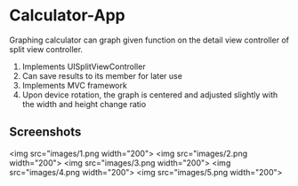 # Calculator-App

Graphing calculator can graph given function on the detail view controller of split view controller.

1. Implements UISplitViewController
2. Can save results to its member for later use
3. Implements MVC framework
4. Upon device rotation, the graph is centered and adjusted slightly with the width and height change ratio

Screenshots
-----------

<img src="images/1.png width="200">
<img src="images/2.png width="200">
<img src="images/3.png width="200">
<img src="images/4.png width="200">
<img src="images/5.png width="200">
